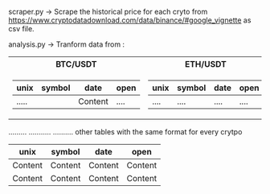 scraper.py -> Scrape the historical price for each cryto from https://www.cryptodatadownload.com/data/binance/#google_vignette as csv file.


analysis.py -> Tranform data from :

    
 <table>
<tr><th> BTC/USDT </th><th> ETH/USDT</th></tr>
<tr><td>

unix  | symbol | date  | open |        
----  | ------ |------ |----- |    
..... |        |Content|....  |
     
    
</td><td>

unix | symbol | date| open | 
---- | ----   |---- |----  |
.... | ....   |.... |....  |

</td></tr> </table>    

.........        ...........     ..........  other tables with the same format for every crytpo




unix     | symbol | date  | open  |        
-------  | -------|------ |------ |    
Content  | Content|Content|Content|
Content  | Content|Content|Content|


